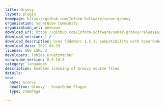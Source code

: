 ```yaml
---
title: Groovy
layout: plugin
homepage: https://github.com/Inform-Software/sonar-groovy
organization: SonarQube Community
organization_url: unknown
download_url: https://github.com/Inform-Software/sonar-groovy/releases/download/1.8/sonar-groovy-plugin-1.8.jar
download_version: 1.8
download_description: Uses CodeNarc 1.6.1, compatibility with SonarQube 9.0
download_date: 2021-08-19
license: GNU LGPL 3
developers: Tobias Gruetzmacher
sonarqube_version: 8.9-10.3
category: languages
description: Enables scanning of Groovy source files
details: 
seo:
  name: Groovy
  headline: Groovy - SonarQube Plugin
  type: ItemPage

---
```

